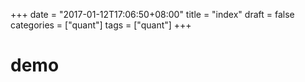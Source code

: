 +++
date = "2017-01-12T17:06:50+08:00"
title = "index"
draft = false
categories = ["quant"]
tags = ["quant"]
+++

# demo
